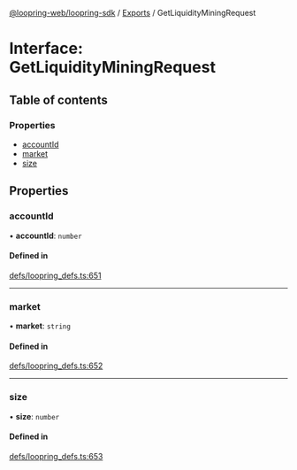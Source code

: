 [@loopring-web/loopring-sdk](../README.md) / [Exports](../modules.md) / GetLiquidityMiningRequest

# Interface: GetLiquidityMiningRequest

## Table of contents

### Properties

- [accountId](GetLiquidityMiningRequest.md#accountid)
- [market](GetLiquidityMiningRequest.md#market)
- [size](GetLiquidityMiningRequest.md#size)

## Properties

### accountId

• **accountId**: `number`

#### Defined in

[defs/loopring_defs.ts:651](https://github.com/Loopring/loopring_sdk/blob/81e0b16/src/defs/loopring_defs.ts#L651)

___

### market

• **market**: `string`

#### Defined in

[defs/loopring_defs.ts:652](https://github.com/Loopring/loopring_sdk/blob/81e0b16/src/defs/loopring_defs.ts#L652)

___

### size

• **size**: `number`

#### Defined in

[defs/loopring_defs.ts:653](https://github.com/Loopring/loopring_sdk/blob/81e0b16/src/defs/loopring_defs.ts#L653)

